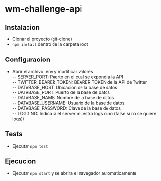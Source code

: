 # wm-challenge-api

## Instalacion
- Clonar el proyecto (git-clone)
- `npm install` dentro de la carpeta root

## Configuracion
- Abrir el archivo .env y modificar valores\
-- SERVER_PORT: Puerto en el cual se expondra la API\
-- TWITTER_BEARER_TOKEN: BEARER TOKEN de la API de Twitter \
-- DATABASE_HOST: Ubicacion de la base de datos\
-- DATABASE_PORT: Puerto de la base de datos\
-- DATABASE_NAME: Nombre de la base de datos\
-- DATABASE_USERNAME: Usuario de la base de datos\
-- DATABASE_PASSWORD: Clave de la base de datos\
-- LOGGING: Indica si el server muestra logs o no (false si no se quiere logs)\

## Tests
- Ejecutar `npm test`

## Ejecucion
- Ejecutar `npm start` y se abrira el navegador automaticamente